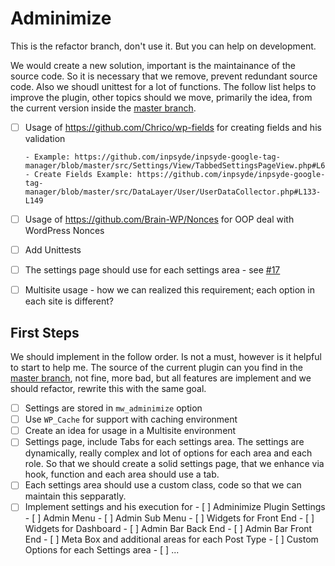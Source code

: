 # Adminimize

This is the refactor branch, don't use it. But you can help on development.

We would create a new solution, important is the maintainance of the source code. So it is necessary that we remove, prevent redundant source code. Also we shoudl unittest for a lot of functions. The follow list helps to improve the plugin, other topics should we move, primarily the idea, from the current version inside the [master branch](https://github.com/bueltge/Adminimize/tree/master).

- [ ] Usage of https://github.com/Chrico/wp-fields for creating fields and his validation

      - Example: https://github.com/inpsyde/inpsyde-google-tag-manager/blob/master/src/Settings/View/TabbedSettingsPageView.php#L61
      - Create Fields Example: https://github.com/inpsyde/inpsyde-google-tag-manager/blob/master/src/DataLayer/User/UserDataCollector.php#L133-L149

- [ ] Usage of https://github.com/Brain-WP/Nonces for OOP deal with WordPress Nonces
- [ ] Add Unittests 
- [ ] The settings page should use for each settings area - see [#17](https://github.com/bueltge/Adminimize/issues/17)
- [ ] Multisite usage - how we can realized this requirement; each option in each site is different?

## First Steps
We should implement in the follow order. Is not a must, however is it helpful to start to help me. The source of the current plugin can you find in the [master branch](https://github.com/bueltge/adminimize/tree/master), not fine, more bad, but all features are implement and we should refactor, rewrite this with the same goal.

- [ ] Settings are stored in `mw_adminimize` option
- [ ] Use `WP_Cache` for support with caching environment
- [ ] Create an idea for usage in a Multisite environment
- [ ] Settings page, include Tabs for each settings area. The settings are dynamically, really complex and lot of options for each area and each role. So that we should create a solid settings page, that we enhance via hook, function and each area should use a tab.
- [ ] Each settings area should use a custom class, code so that we can maintain this sepparatly.
- [ ] Implement settings and his execution for
      - [ ] Adminimize Plugin Settings
      - [ ] Admin Menu
      - [ ] Admin Sub Menu
      - [ ] Widgets for Front End
      - [ ] Widgets for Dashboard
      - [ ] Admin Bar Back End
      - [ ] Admin Bar Front End
      - [ ] Meta Box and additional areas for each Post Type
      - [ ] Custom Options for each Settings area
      - [ ] ...
